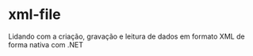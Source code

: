 # xml-file
Lidando com a criação, gravação e leitura de dados em formato XML de forma nativa com .NET
